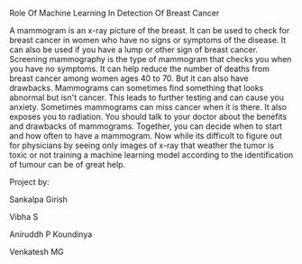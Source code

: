 Role Of Machine Learning In Detection Of Breast Cancer

 A mammogram is an x-ray picture of the breast. It can be used to check for breast cancer in women who have no signs or symptoms of the disease. It can also be used if you have a lump or other sign of breast cancer.
 Screening mammography is the type of mammogram that checks you when you have no symptoms. It can help reduce the number of deaths from breast cancer among women ages 40 to 70. But it can also have drawbacks. Mammograms can sometimes find something that looks abnormal but isn't cancer. This leads to further testing and can cause you anxiety. Sometimes mammograms can miss cancer when it is there. It also exposes you to radiation. You should talk to your doctor about the benefits and drawbacks of mammograms. Together, you can decide when to start and how often to have a mammogram.
Now while its difficult to figure out for physicians by seeing only images of x-ray that weather the tumor is toxic or not training a machine learning model according to the identification of tumour can be of great help.

Project by:

Sankalpa Girish

Vibha S

Aniruddh P Koundinya

Venkatesh MG
